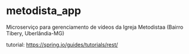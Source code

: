 # metodista_app
Microserviço para gerenciamento de vídeos da Igreja Metodistaa (Bairro Tibery, Uberlândia-MG)

tutorial: https://spring.io/guides/tutorials/rest/
